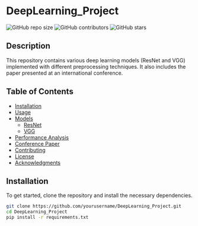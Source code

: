 # DeepLearning_Project

![GitHub repo size](https://img.shields.io/github/repo-size/yourusername/DeepLearning_Project)
![GitHub contributors](https://img.shields.io/github/contributors/yourusername/DeepLearning_Project)
![GitHub stars](https://img.shields.io/github/stars/yourusername/DeepLearning_Project?style=social)

## Description
This repository contains various deep learning models (ResNet and VGG) implemented with different preprocessing techniques. It also includes the paper presented at an international conference.

## Table of Contents
- [Installation](#installation)
- [Usage](#usage)
- [Models](#models)
  - [ResNet](#resnet)
  - [VGG](#vgg)
- [Performance Analysis](#performance-analysis)
- [Conference Paper](#conference-paper)
- [Contributing](#contributing)
- [License](#license)
- [Acknowledgments](#acknowledgments)

## Installation
To get started, clone the repository and install the necessary dependencies.

```bash
git clone https://github.com/yourusername/DeepLearning_Project.git
cd DeepLearning_Project
pip install -r requirements.txt
